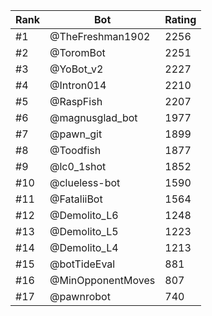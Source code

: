 Rank|Bot|Rating
---|---|---
#1|@TheFreshman1902|2256
#2|@ToromBot|2251
#3|@YoBot_v2|2227
#4|@Intron014|2210
#5|@RaspFish|2207
#6|@magnusglad_bot|1977
#7|@pawn_git|1899
#8|@Toodfish|1877
#9|@lc0_1shot|1852
#10|@clueless-bot|1590
#11|@FataliiBot|1564
#12|@Demolito_L6|1248
#13|@Demolito_L5|1223
#14|@Demolito_L4|1213
#15|@botTideEval|881
#16|@MinOpponentMoves|807
#17|@pawnrobot|740
